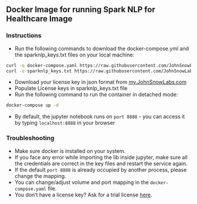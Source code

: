 ## Docker Image for running Spark NLP for Healthcare Image

### Instructions
- Run the following commands to download the docker-compose.yml and the sparknlp_keys.txt files on your local machine:

```bash
curl -o docker-compose.yaml https://raw.githubusercontent.com/JohnSnowLabs/spark-nlp-workshop/master/jupyter/docker_enterprise/docker_image_nlp_hc/sparknlp_for_healthcare_image/docker-compose.yaml
curl -o sparknlp_keys.txt https://raw.githubusercontent.com/JohnSnowLabs/spark-nlp-workshop/master/jupyter/docker_enterprise/docker_image_nlp_hc/sparknlp_for_healthcare_image/sparknlp_keys.txt
```
- Download your license key in json format from [my.JohnSnowLabs.com](https://my.johnsnowlabs.com/)
- Populate License keys in sparknlp_keys.txt file
- Run the following command to run the container in detached mode:
```bash
docker-compose up -d
```
- By default, the jupyter notebook runs on `port 8888` - you can access it by typing `localhost:8888` in your browser

### Troubleshooting

- Make sure docker is installed on your system.
- If you face any error while importing the lib inside jupyter, make sure all the credentials are correct in the key files and restart the service again.
- If the default `port 8888` is already occupied by another process, please change the mapping.
- You can change/adjust volume and port mapping in the `docker-compose.yaml` file.
- You don’t have a license key? Ask for a trial license [here](https://www.johnsnowlabs.com/install/).
